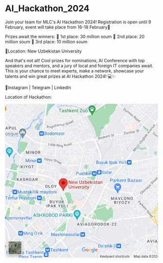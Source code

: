# AI_Hackathon_2024
Join your team for MLC's AI Hackathon 2024! Registration is open until 9 February, event will take place from 16-18 February🚀

Prizes await the winners:
🥇 1st place: 30 million soum
🥈 2nd place: 20 million soum
🥉 3rd place: 10 million soum

📍Location: New Uzbekistan University

And that's not all! Cool prizes for nominations, AI Conference with top speakers and mentors, and a jury of local and foreign IT companies await. This is your chance to meet experts, make a network, showcase your talents and win great prizes at AI Hackathon 2024! 💻✨

📌Instagram | Telegram | LinkedIn

Location of Hackathon:

![Location image](src\img\location.jpg?raw=true)